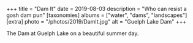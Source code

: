 +++
title = "Dam It"
date = 2019-08-03
description = "Who can resist a gosh dam pun"
[taxonomies]
albums = ["water", "dams", "landscapes"]
[extra]
photo = "/photos/2019/DamIt.jpg"
alt = "Guelph Lake Dam"
+++

The Dam at Guelph Lake on a beautiful summer day.

